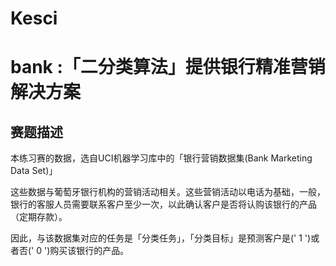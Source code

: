 Kesci
===============================
# bank :「二分类算法」提供银行精准营销解决方案
## 赛题描述
本练习赛的数据，选自UCI机器学习库中的「银行营销数据集(Bank Marketing Data Set)」

这些数据与葡萄牙银行机构的营销活动相关。这些营销活动以电话为基础，一般，银行的客服人员需要联系客户至少一次，以此确认客户是否将认购该银行的产品（定期存款）。

因此，与该数据集对应的任务是「分类任务」，「分类目标」是预测客户是(' 1 ')或者否(' 0 ')购买该银行的产品。

